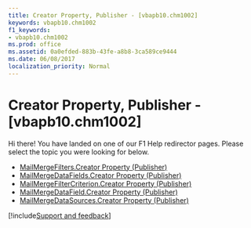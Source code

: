 ```yaml
---
title: Creator Property, Publisher - [vbapb10.chm1002]
keywords: vbapb10.chm1002
f1_keywords:
- vbapb10.chm1002
ms.prod: office
ms.assetid: 0a0efded-883b-43fe-a8b8-3ca589ce9444
ms.date: 06/08/2017
localization_priority: Normal
---
```



# Creator Property, Publisher - [vbapb10.chm1002]

Hi there! You have landed on one of our F1 Help redirector pages. Please select the topic you were looking for below.

- [MailMergeFilters.Creator Property (Publisher)](https://msdn.microsoft.com/library/40794712-3195-e8b5-598d-8ef8adea7281%28Office.15%29.aspx)
- [MailMergeDataFields.Creator Property (Publisher)](https://msdn.microsoft.com/library/3d3adcd4-6746-7c0b-58be-bba04f9ba1e2%28Office.15%29.aspx)
- [MailMergeFilterCriterion.Creator Property (Publisher)](https://msdn.microsoft.com/library/064ef96c-870e-9028-c00f-c19da43034c8%28Office.15%29.aspx)
- [MailMergeDataField.Creator Property (Publisher)](https://msdn.microsoft.com/library/1f8f4da6-2d03-c3f4-3590-ebf82cffcd48%28Office.15%29.aspx)
- [MailMergeDataSources.Creator Property (Publisher)](https://msdn.microsoft.com/library/700b716d-f86d-be25-bdd0-effb669ea553%28Office.15%29.aspx)

[!include[Support and feedback](~/includes/feedback-boilerplate.md)]